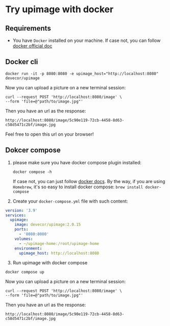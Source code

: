 # Try upimage with docker

## Requirements

* You have `Docker` installed on your machine. If case not, you can follow [docker official doc](https://docs.docker.com/get-docker/)

## Docker cli

```shell
docker run -it -p 8080:8080 -e upimage_host="http://localhost:8080" devecor/upimage
```

Now you can upload a picture on a new terminal session:

```shell
curl --request POST 'http://localhost:8080/image' \
--form 'file=@"path/to/image.jpg"'
```

Then you have an url as the response:

`http://localhost:8080/image/5c90e119-72cb-4458-8d63-c58d5471c2bf/image.jpg`

Feel free to open this url on your browser!

## Dokcer compose

1. please make sure you have docker compose plugin installed:
   
   ```shell
   docker compose -h
   ```

   If case not, you can just follow [docker docs](https://docs.docker.com/compose/install/).
   By the way, if you are using `Homebrew`, it's so easy to install docker compose: `brew install docker-compose`

2. Create your `docker-compose.yml` file with such content:

```yaml
version: '3.9'
services:
  upimage:
    image: devecor/upimage:2.0.15
    ports:
      - '8080:8080'
    volumes:
      - ~/upimage-home:/root/upimage-home
    environment:
      upimage_host: http://localhost:8080
```

3. Run upimage with docker compose

```shell
docker compose up
```

Now you can upload a picture on a new terminal session:

```shell
curl --request POST 'http://localhost:8080/image' \
--form 'file=@"path/to/image.jpg"'
```

Then you have an url as the response:

`http://localhost:8080/image/5c90e119-72cb-4458-8d63-c58d5471c2bf/image.jpg`
